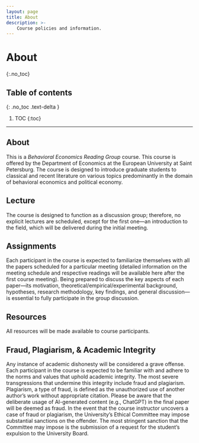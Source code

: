```yaml
---
layout: page
title: About
description: >-
    Course policies and information.
---
```


# About
{:.no_toc}

## Table of contents
{: .no_toc .text-delta }

1. TOC
{:toc}

---

## About

This is a _Behavioral Economics Reading Group_ course. This course is offered by the Department of Economics at the European University at Saint Petersburg. The course is designed to introduce graduate students to classical and recent literature on various topics predominantly in the domain of behavioral economics and political economy.

## Lecture

The course is designed to function as a discussion group; therefore, no explicit lectures are scheduled, except for the first one—an introduction to the field, which will be delivered during the initial meeting.

## Assignments

Each participant in the course is expected to familiarize themselves with all the papers scheduled for a particular meeting (detailed information on the meeting schedule and respective readings will be available here after the first course meeting). Being prepared to discuss the key aspects of each paper—its motivation, theoretical/empirical/experimental background, hypotheses, research methodology, key findings, and general discussion—is essential to fully participate in the group discussion.

## Resources

All resources will be made available to course participants.


## Fraud, Plagiarism, & Academic Integrity

Any instance of academic dishonesty will be considered a grave offense. Each participant in the course is expected to be familiar with and adhere to the norms and values that uphold academic integrity. The most severe transgressions that undermine this integrity include fraud and plagiarism. Plagiarism, a type of fraud, is defined as the unauthorized use of another author’s work without appropriate citation. Please be aware that the deliberate usage of AI-generated content (e.g., ChatGPT) in the final paper will be deemed as fraud. In the event that the course instructor uncovers a case of fraud or plagiarism, the University’s Ethical Committee may impose substantial sanctions on the offender. The most stringent sanction that the Committee may impose is the submission of a request for the student’s expulsion to the University Board.






